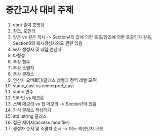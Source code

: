 # 중간고사 대비 주제

1. cout 출력 포맷팅
2. 참조, 포인터
3. 얕은 vs 깊은 복사 -> Section4의 값에 의한 호출/참조에 의한 호출인거 같음, Section8의 복사생성자와도 관련 있음 
4. 복사 생성자 및 대입 연산자
5. 다형성
6. 추상 함수
7. 추상 소멸자
8. 추상 클래스
9. 연산자 오버로딩(클래스 레벨과 전역 레벨 모두)
10. static_cast vs reinterpret_cast
11. static 변수
12. 인라인 vs 매크로
13. 스택 메모리 vs 힙 메모리 -> Section7에 있음
14. 자식 클래스 작성하기
15. std::string 클래스
16. 접근 제어자(access modifier)
17. 생성자 순서 및 소멸자 순서 -> 어느 섹션인지 모름
